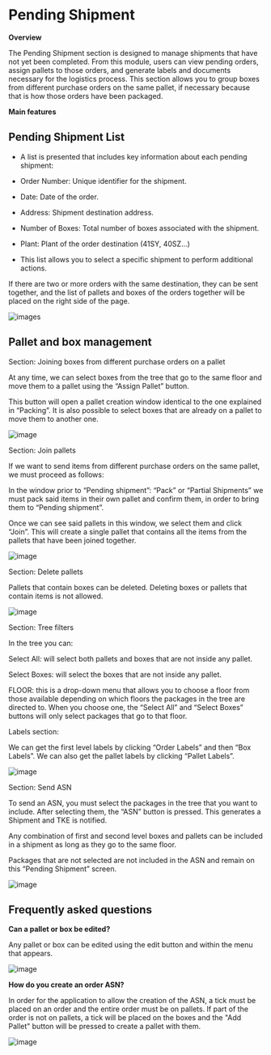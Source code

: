 # Pending Shipment

**Overview**

The Pending Shipment section is designed to manage shipments that have not yet been completed. From this module, users can view pending orders, assign pallets to those orders, and generate labels and documents necessary for the logistics process. This section allows you to group boxes from different purchase orders on the same pallet, if necessary because that is how those orders have been packaged.

**Main features**

## Pending Shipment List

- A list is presented that includes key information about each pending shipment:

- Order Number: Unique identifier for the shipment.
- Date: Date of the order.
- Address: Shipment destination address.
- Number of Boxes: Total number of boxes associated with the shipment.
- Plant: Plant of the order destination (41SY, 40SZ...)

- This list allows you to select a specific shipment to perform additional actions.

If there are two or more orders with the same destination, they can be sent together, and the list of pallets and boxes of the orders together will be placed on the right side of the page.

![images](images/img-tke/cap-pendEnvio-lista.png)

## Pallet and box management

Section: Joining boxes from different purchase orders on a pallet

At any time, we can select boxes from the tree that go to the same floor and move them to a pallet using the “Assign Pallet” button.

This button will open a pallet creation window identical to the one explained in “Packing”. It is also possible to select boxes that are already on a pallet to move them to another one.

![image](images/img-tke/cap-pendEnvio-asignar.png)

Section: Join pallets

If we want to send items from different purchase orders on the same pallet, we must proceed as follows:

In the window prior to “Pending shipment”: “Pack” or “Partial Shipments” we must pack said items in their own pallet and confirm them, in order to bring them to “Pending shipment”.

Once we can see said pallets in this window, we select them and click “Join”. This will create a single pallet that contains all the items from the pallets that have been joined together.

![image](images/img-tke/cap-pendEnvio-juntarPallets.png)

Section: Delete pallets

Pallets that contain boxes can be deleted. Deleting boxes or pallets that contain items is not allowed.

![image](images/img-tke/cap-pendEnvio-eliminar.png)

Section: Tree filters

In the tree you can:

Select All: will select both pallets and boxes that are not inside any pallet.

Select Boxes: will select the boxes that are not inside any pallet.

FLOOR: this is a drop-down menu that allows you to choose a floor from those available depending on which floors the packages in the tree are directed to. When you choose one, the “Select All” and “Select Boxes” buttons will only select packages that go to that floor.

Labels section:

We can get the first level labels by clicking “Order Labels” and then “Box Labels”. We can also get the pallet labels by clicking “Pallet Labels”.

![image](images/img-tke/cap-pendEnvio-etiquetas.png)

Section: Send ASN

To send an ASN, you must select the packages in the tree that you want to include. After selecting them, the “ASN” button is pressed. This generates a Shipment and TKE is notified.

Any combination of first and second level boxes and pallets can be included in a shipment as long as they go to the same floor.

Packages that are not selected are not included in the ASN and remain on this “Pending Shipment” screen.

![image](images/img-tke/cap-pendEnvio-asn.png)

## Frequently asked questions

<b>Can a pallet or box be edited? </b>

Any pallet or box can be edited using the edit button and within the menu that appears. 

![image](images/createPalletEnvy.png)

<b>How do you create an order ASN? </b>

In order for the application to allow the creation of the ASN, a tick must be placed on an order 
and the entire order must be on pallets. If part of the order is not on pallets, a tick will be placed 
on the boxes and the "Add Pallet" button will be pressed to create a pallet with them. 

![image](images/optionsEnvy.png)